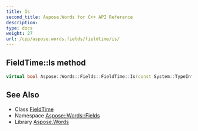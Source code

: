 ```yaml
---
title: Is
second_title: Aspose.Words for C++ API Reference
description: 
type: docs
weight: 27
url: /cpp/aspose.words.fields/fieldtime/is/
---
```

## FieldTime::Is method




```cpp
virtual bool Aspose::Words::Fields::FieldTime::Is(const System::TypeInfo &target) const override
```

## See Also

* Class [FieldTime](../)
* Namespace [Aspose::Words::Fields](../../)
* Library [Aspose.Words](../../../)
